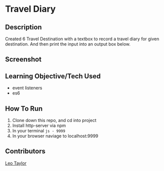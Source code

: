 # Travel Diary
## Description 
Created 6 Travel Destination with a textbox to record a travel diary for given destination. And then print the input into an output box below. 
## Screenshot

## Learning Objective/Tech Used
- event listeners
- es6
## How To Run
1. Clone down this repo, and cd into project
1. Install http-server via npm
1. In your terminal ```js - 9999```
1. In your browser naviage to localhost:9999

## Contributors
[Leo Taylor](https://github.com/leotaylor)